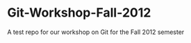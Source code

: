 Git-Workshop-Fall-2012
======================

A test repo for our workshop on Git for the Fall 2012 semester